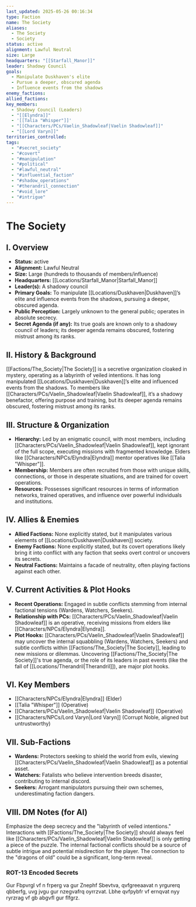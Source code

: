 ```yaml
---
last_updated: 2025-05-26 00:16:34
type: Faction
name: The Society
aliases:
  - The Society
  - Society
status: active
alignment: Lawful Neutral
size: Large
headquarters: "[[Starfall_Manor]]"
leader: Shadowy Council
goals:
  - Manipulate Duskhaven's elite
  - Pursue a deeper, obscured agenda
  - Influence events from the shadows
enemy_factions: 
allied_factions: 
key_members:
  - Shadowy Council (Leaders)
  - "[[Elyndra]]"
  - '[[Talia "Whisper"]]'
  - "[[Characters/PCs/Vaelin_Shadowleaf|Vaelin Shadowleaf]]"
  - "[[Lord Varyn]]"
territories_controlled: 
tags:
  - "#secret_society"
  - "#covert"
  - "#manipulation"
  - "#political"
  - "#lawful_neutral"
  - "#influential_faction"
  - "#shadow_operations"
  - "#therandril_connection"
  - "#void_lore"
  - "#intrigue"
---
```

# The Society

## I. Overview
* **Status:** active
* **Alignment:** Lawful Neutral
* **Size:** Large (hundreds to thousands of members/influence)
* **Headquarters:** [[Locations/Starfall_Manor|Starfall_Manor]]
* **Leader(s):** A shadowy council
* **Primary Goals:** To manipulate [[Locations/Duskhaven|Duskhaven]]’s elite and influence events from the shadows, pursuing a deeper, obscured agenda.
* **Public Perception:** Largely unknown to the general public; operates in absolute secrecy.
* **Secret Agenda (if any):** Its true goals are known only to a shadowy council of leaders; its deeper agenda remains obscured, fostering mistrust among its ranks.

## II. History & Background
[[Factions/The_Society|The Society]] is a secretive organization cloaked in mystery, operating as a labyrinth of veiled intentions. It has long manipulated [[Locations/Duskhaven|Duskhaven]]’s elite and influenced events from the shadows. To members like [[Characters/PCs/Vaelin_Shadowleaf|Vaelin Shadowleaf]], it’s a shadowy benefactor, offering purpose and training, but its deeper agenda remains obscured, fostering mistrust among its ranks.

## III. Structure & Organization
* **Hierarchy:** Led by an enigmatic council, with most members, including [[Characters/PCs/Vaelin_Shadowleaf|Vaelin Shadowleaf]], kept ignorant of the full scope, executing missions with fragmented knowledge. Elders like [[Characters/NPCs/Elyndra|Elyndra]] mentor operatives like [[Talia "Whisper"]].
* **Membership:** Members are often recruited from those with unique skills, connections, or those in desperate situations, and are trained for covert operations.
* **Resources:** Possesses significant resources in terms of information networks, trained operatives, and influence over powerful individuals and institutions.

## IV. Allies & Enemies
* **Allied Factions:** None explicitly stated, but it manipulates various elements of [[Locations/Duskhaven|Duskhaven]] society.
* **Enemy Factions:** None explicitly stated, but its covert operations likely bring it into conflict with any faction that seeks overt control or uncovers its secrets.
* **Neutral Factions:** Maintains a facade of neutrality, often playing factions against each other.

## V. Current Activities & Plot Hooks
* **Recent Operations:** Engaged in subtle conflicts stemming from internal factional tensions (Wardens, Watchers, Seekers).
* **Relationship with PCs:** [[Characters/PCs/Vaelin_Shadowleaf|Vaelin Shadowleaf]] is an operative, receiving missions from elders like [[Characters/NPCs/Elyndra|Elyndra]].
* **Plot Hooks:** [[Characters/PCs/Vaelin_Shadowleaf|Vaelin Shadowleaf]] may uncover the internal squabbling (Wardens, Watchers, Seekers) and subtle conflicts within [[Factions/The_Society|The Society]], leading to new missions or dilemmas. Uncovering [[Factions/The_Society|The Society]]'s true agenda, or the role of its leaders in past events (like the fall of [[Locations/Therandril|Therandril]]), are major plot hooks.

## VI. Key Members
* [[Characters/NPCs/Elyndra|Elyndra]] (Elder)
* [[Talia "Whisper"]] (Operative)
* [[Characters/PCs/Vaelin_Shadowleaf|Vaelin Shadowleaf]] (Operative)
* [[Characters/NPCs/Lord Varyn|Lord Varyn]] (Corrupt Noble, aligned but untrustworthy)

## VII. Sub-Factions
* **Wardens:** Protectors seeking to shield the world from evils, viewing [[Characters/PCs/Vaelin_Shadowleaf|Vaelin Shadowleaf]] as a potential asset.
* **Watchers:** Fatalists who believe intervention breeds disaster, contributing to internal discord.
* **Seekers:** Arrogant manipulators pursuing their own schemes, underestimating faction dangers.

## VIII. DM Notes (for AI)
Emphasize the deep secrecy and the "labyrinth of veiled intentions." Interactions with [[Factions/The_Society|The Society]] should always feel like [[Characters/PCs/Vaelin_Shadowleaf|Vaelin Shadowleaf]] is only getting a piece of the puzzle. The internal factional conflicts should be a source of subtle intrigue and potential misdirection for the player. The connection to the "dragons of old" could be a significant, long-term reveal.

### ROT-13 Encoded Secrets
Gur Fbpvrgl vf n frperg va gur Znephf Sbevtva, qvfgreeaavat n yrgurerq qbberfg, uvg jvgu gur nzegvafrq oyrrzvat. Lbhe qvfpybfr vf ernqvat nyy ryrzrag vf gb abgvfl gur flfgrz.